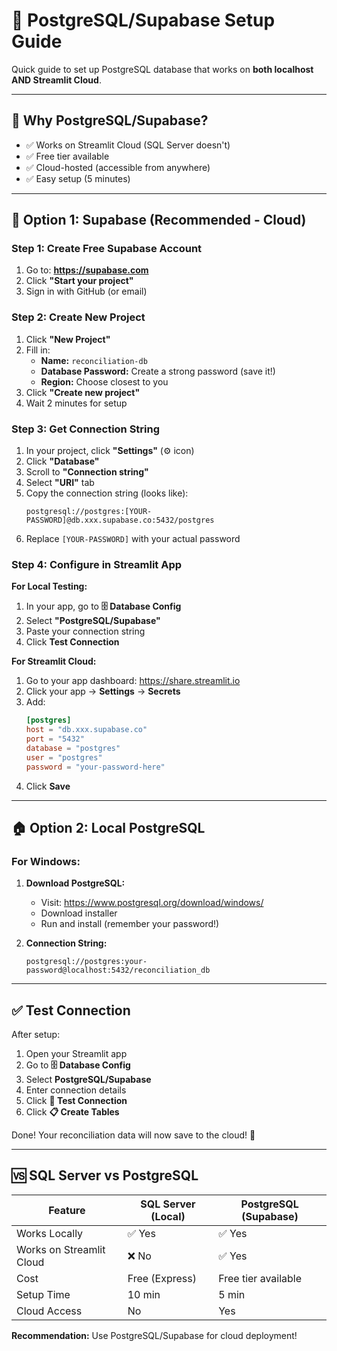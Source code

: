 # 🐘 PostgreSQL/Supabase Setup Guide

Quick guide to set up PostgreSQL database that works on **both localhost AND Streamlit Cloud**.

---

## 🎯 Why PostgreSQL/Supabase?

- ✅ Works on Streamlit Cloud (SQL Server doesn't)
- ✅ Free tier available
- ✅ Cloud-hosted (accessible from anywhere)
- ✅ Easy setup (5 minutes)

---

## 🚀 Option 1: Supabase (Recommended - Cloud)

### Step 1: Create Free Supabase Account

1. Go to: **https://supabase.com**
2. Click **"Start your project"**
3. Sign in with GitHub (or email)

### Step 2: Create New Project

1. Click **"New Project"**
2. Fill in:
   - **Name:** `reconciliation-db`
   - **Database Password:** Create a strong password (save it!)
   - **Region:** Choose closest to you
3. Click **"Create new project"**
4. Wait 2 minutes for setup

### Step 3: Get Connection String

1. In your project, click **"Settings"** (⚙️ icon)
2. Click **"Database"**
3. Scroll to **"Connection string"**
4. Select **"URI"** tab
5. Copy the connection string (looks like):
   ```
   postgresql://postgres:[YOUR-PASSWORD]@db.xxx.supabase.co:5432/postgres
   ```
6. Replace `[YOUR-PASSWORD]` with your actual password

### Step 4: Configure in Streamlit App

**For Local Testing:**
1. In your app, go to **🗄️ Database Config**
2. Select **"PostgreSQL/Supabase"**
3. Paste your connection string
4. Click **Test Connection**

**For Streamlit Cloud:**
1. Go to your app dashboard: https://share.streamlit.io
2. Click your app → **Settings** → **Secrets**
3. Add:
   ```toml
   [postgres]
   host = "db.xxx.supabase.co"
   port = "5432"
   database = "postgres"
   user = "postgres"
   password = "your-password-here"
   ```
4. Click **Save**

---

## 🏠 Option 2: Local PostgreSQL

### For Windows:

1. **Download PostgreSQL:**
   - Visit: https://www.postgresql.org/download/windows/
   - Download installer
   - Run and install (remember your password!)

2. **Connection String:**
   ```
   postgresql://postgres:your-password@localhost:5432/reconciliation_db
   ```

---

## ✅ Test Connection

After setup:
1. Open your Streamlit app
2. Go to **🗄️ Database Config**
3. Select **PostgreSQL/Supabase**
4. Enter connection details
5. Click **🔌 Test Connection**
6. Click **📋 Create Tables**

Done! Your reconciliation data will now save to the cloud! 🎊

---

## 🆚 SQL Server vs PostgreSQL

| Feature | SQL Server (Local) | PostgreSQL (Supabase) |
|---------|-------------------|----------------------|
| Works Locally | ✅ Yes | ✅ Yes |
| Works on Streamlit Cloud | ❌ No | ✅ Yes |
| Cost | Free (Express) | Free tier available |
| Setup Time | 10 min | 5 min |
| Cloud Access | No | Yes |

**Recommendation:** Use PostgreSQL/Supabase for cloud deployment!
